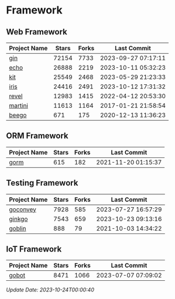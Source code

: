 # Framework

## Web Framework
| Project Name | Stars | Forks | Last Commit |
| ------------ | ----- | ----- | ----------- |
| [gin](https://github.com/gin-gonic/gin) | 72154 | 7733 | 2023-09-27 07:17:11 |
| [echo](https://github.com/labstack/echo) | 26888 | 2219 | 2023-10-11 05:32:23 |
| [kit](https://github.com/go-kit/kit) | 25549 | 2468 | 2023-05-29 21:23:33 |
| [iris](https://github.com/kataras/iris) | 24416 | 2491 | 2023-10-12 17:31:32 |
| [revel](https://github.com/revel/revel) | 12983 | 1415 | 2022-04-12 20:53:30 |
| [martini](https://github.com/go-martini/martini) | 11613 | 1164 | 2017-01-21 21:58:54 |
| [beego](https://github.com/astaxie/beego) | 671 | 175 | 2020-12-13 11:36:23 |

## ORM Framework
| Project Name | Stars | Forks | Last Commit |
| ------------ | ----- | ----- | ----------- |
| [gorm](https://github.com/jinzhu/gorm) | 615 | 182 | 2021-11-20 01:15:37 |

## Testing Framework
| Project Name | Stars | Forks | Last Commit |
| ------------ | ----- | ----- | ----------- |
| [goconvey](https://github.com/smartystreets/goconvey) | 7928 | 585 | 2023-07-27 16:57:29 |
| [ginkgo](https://github.com/onsi/ginkgo) | 7543 | 659 | 2023-10-23 09:13:16 |
| [goblin](https://github.com/franela/goblin) | 888 | 79 | 2021-10-03 14:34:22 |

## IoT Framework
| Project Name | Stars | Forks | Last Commit |
| ------------ | ----- | ----- | ----------- |
| [gobot](https://github.com/hybridgroup/gobot) | 8471 | 1066 | 2023-07-07 07:09:02 |

*Update Date: 2023-10-24T00:00:40*